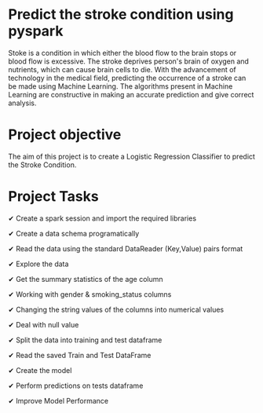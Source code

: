 # Predict the stroke condition using pyspark

Stoke is a condition in which either the blood flow to the brain stops or blood flow is excessive. The stroke deprives person's brain of oxygen and nutrients, which can cause brain cells to die. With the advancement of technology in the medical field, predicting the occurrence of a stroke can be made using Machine Learning. The algorithms present in Machine Learning are constructive in making an accurate prediction and give correct analysis.

# Project objective

The aim of this project is to create a Logistic Regression Classifier to predict the Stroke Condition.

# Project Tasks

✔ Create a spark session and import the required libraries
 
✔ Create a data schema programatically

✔ Read the data using the standard DataReader (Key,Value) pairs format

✔ Explore the data

✔ Get the summary statistics of the age column

✔ Working with gender & smoking_status columns

✔ Changing the string values of the columns into numerical values

✔ Deal with null value

✔ Split the data into training and test dataframe

✔ Read the saved Train and Test DataFrame

✔ Create the model

✔ Perform predictions on tests dataframe
 
✔ Improve Model Performance

